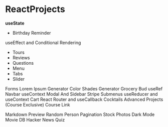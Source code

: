 # ReactProjects


**useState** <br>
<ul><li>Birthday Reminder</li></ul> 
useEffect and Conditional Rendering
<ul>
  <li>Tours</li>
  <li>Reviews</li>
  <li>Questions</li>
  <li>Menu</li>
  <li>Tabs</li>
<li>Slider</li>
</ul>
Forms
Lorem Ipsum Generator
Color Shades Generator
Grocery Bud
useRef
Navbar
useContext
Modal And Sidebar
Stripe Submenus
useReducer and useContext
Cart
React Router and useCallback
Cocktails
Advanced Projects (Course Exclusive)
Course Link

Markdown Preview
Random Person
Pagination
Stock Photos
Dark Mode
Movie DB
Hacker News
Quiz
